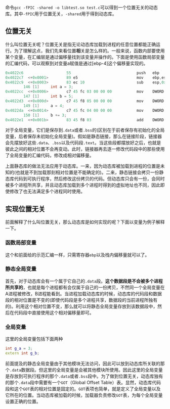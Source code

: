 命令`gcc -fPIC -shared -o libtest.so test.c`可以得到一个位置无关的动态库。其中`-fPIC`用于位置无关，`-shared`用于得到动态库。
## 位置无关
什么叫位置无关呢？位置无关是指无论动态库加载到进程的任意位置都能正确运行。为了理解这点，我们先来看位置**相**关是怎么样的。一般来说，函数内部要使用某个变量，在汇编层是通过偏移量找到该变量并操作的。下面是使用函数局部变量的汇编代码，可以观察到对变量a赋值是通过[ebp-4]这个偏移量实现的。
```cpp
0x4022c6                   55                             push   ebp
0x4022c7  <+0x0001>        89 e5                          mov    ebp,esp
0x4022c9  <+0x0003>        83 ec 10                       sub    esp,0x10
        146 [1]	    int a = 3;
0x4022cc  <+0x0006>        c7 45 fc 03 00 00 00           mov    DWORD PTR [ebp-0x4],0x3
        147 [1]	    int b = 5;
0x4022d3  <+0x000d>        c7 45 f8 05 00 00 00           mov    DWORD PTR [ebp-0x8],0x5
        149 [1]	    a = 4;
0x4022da  <+0x0014>        c7 45 fc 04 00 00 00           mov    DWORD PTR [ebp-0x4],0x4
        150 [1]	    b += 3;
0x4022e1  <+0x001b>        83 45 f8 03                    add    DWORD PTR [ebp-0x8],0x3
```
对于全局变量，它们是保存到`.data`或者`.bss`的(区别在于前者保存有初始化的全局变量，后者保存未初始化全局变量)。假如是静态链接，那么在链接阶段，链接器会先摆放好这些`.data`、`.bss`以及代码段`.text`。当这些段都摆放好之后，也就是彼此之间的相对位置不会再变动。此时，链接器再去逐一修改代码段中的那些使用了全局变量的汇编代码，修改成相对偏移量。

上面静态库的做法无法应用于动态库。一来，因为动态库被加载到进程的位置是未知的(也就是不到加载那刻相对位置是不能确定的)。二来，静态链接会拷贝一份静态库代码到可执行程序，然后修改这份拷贝的代码。但动态库只会有一份，会同时被多个进程所共享，并且动态库加载到多个进程时得到的虚拟地址也不同，因此即使修改了也无法满足多个进程同时使用。

## 实现位置无关
前面解释了什么叫位置无关，那么动态库是如何实现的呢？下面以变量为例子解释一下。
### 函数局部变量
这个和前面给的示范汇编一样，只需寄存器`ebp`以及栈内偏移量就可以了。
### 静态全局变量
首先，对于动态库会有一个属于它自己的`.data`段。**这个数据段是不会被多个进程所共享的**，也就是每个进程都有会仅属于自己的一份拷贝，不然同一个全局变量在A进程被修改，B进程能看到。当进程加载动态库的时候，动态库的代码段和数据段的相对位置是不变的(即使代码段是多个进程共享，数据段的当前进程所独有的)。利用这个相对位置不变，那么就可以将静态全局变量存放到该数据段中，然后在代码段中直接使用这个相对偏移量即可。

### 全局变量
这里的全局变量包括下面两种
```cpp
int g_a = 3;
extern int g_b;
```
前面提及的静态全局变量由于其他模块无法访问，因此可以放到动态库所关联的那个`.data`数据段。但这里的全局变量是会被其他模块所使用。因此这里的全局变量是存放到可执行程序的那个`.data`或者`.bss`段中。为了做到位置无关，动态库独有的那个`.data`段中需要有一个`GOT`（Global Offset Table）表。显然，动态库代码段和这个`GOT`表的相对位置是固定的。`GOT`表项也简单，就是定义了全局变量以及它所在的位置。当动态库被加载的时候，加载器负责修改`GOT`表，为每个全局变量设置正确的位置。